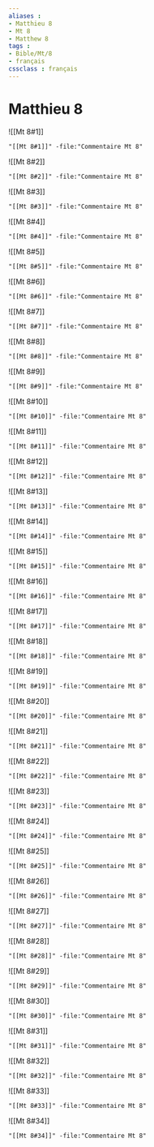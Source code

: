 ```yaml
---
aliases : 
- Matthieu 8
- Mt 8
- Matthew 8
tags : 
- Bible/Mt/8
- français
cssclass : français
---
```


# Matthieu 8

![[Mt 8#1]]

```query
"[[Mt 8#1]]" -file:"Commentaire Mt 8"
```

![[Mt 8#2]]

```query
"[[Mt 8#2]]" -file:"Commentaire Mt 8"
```

![[Mt 8#3]]

```query
"[[Mt 8#3]]" -file:"Commentaire Mt 8"
```

![[Mt 8#4]]

```query
"[[Mt 8#4]]" -file:"Commentaire Mt 8"
```

![[Mt 8#5]]

```query
"[[Mt 8#5]]" -file:"Commentaire Mt 8"
```

![[Mt 8#6]]

```query
"[[Mt 8#6]]" -file:"Commentaire Mt 8"
```

![[Mt 8#7]]

```query
"[[Mt 8#7]]" -file:"Commentaire Mt 8"
```

![[Mt 8#8]]

```query
"[[Mt 8#8]]" -file:"Commentaire Mt 8"
```

![[Mt 8#9]]

```query
"[[Mt 8#9]]" -file:"Commentaire Mt 8"
```

![[Mt 8#10]]

```query
"[[Mt 8#10]]" -file:"Commentaire Mt 8"
```

![[Mt 8#11]]

```query
"[[Mt 8#11]]" -file:"Commentaire Mt 8"
```

![[Mt 8#12]]

```query
"[[Mt 8#12]]" -file:"Commentaire Mt 8"
```

![[Mt 8#13]]

```query
"[[Mt 8#13]]" -file:"Commentaire Mt 8"
```

![[Mt 8#14]]

```query
"[[Mt 8#14]]" -file:"Commentaire Mt 8"
```

![[Mt 8#15]]

```query
"[[Mt 8#15]]" -file:"Commentaire Mt 8"
```

![[Mt 8#16]]

```query
"[[Mt 8#16]]" -file:"Commentaire Mt 8"
```

![[Mt 8#17]]

```query
"[[Mt 8#17]]" -file:"Commentaire Mt 8"
```

![[Mt 8#18]]

```query
"[[Mt 8#18]]" -file:"Commentaire Mt 8"
```

![[Mt 8#19]]

```query
"[[Mt 8#19]]" -file:"Commentaire Mt 8"
```

![[Mt 8#20]]

```query
"[[Mt 8#20]]" -file:"Commentaire Mt 8"
```

![[Mt 8#21]]

```query
"[[Mt 8#21]]" -file:"Commentaire Mt 8"
```

![[Mt 8#22]]

```query
"[[Mt 8#22]]" -file:"Commentaire Mt 8"
```

![[Mt 8#23]]

```query
"[[Mt 8#23]]" -file:"Commentaire Mt 8"
```

![[Mt 8#24]]

```query
"[[Mt 8#24]]" -file:"Commentaire Mt 8"
```

![[Mt 8#25]]

```query
"[[Mt 8#25]]" -file:"Commentaire Mt 8"
```

![[Mt 8#26]]

```query
"[[Mt 8#26]]" -file:"Commentaire Mt 8"
```

![[Mt 8#27]]

```query
"[[Mt 8#27]]" -file:"Commentaire Mt 8"
```

![[Mt 8#28]]

```query
"[[Mt 8#28]]" -file:"Commentaire Mt 8"
```

![[Mt 8#29]]

```query
"[[Mt 8#29]]" -file:"Commentaire Mt 8"
```

![[Mt 8#30]]

```query
"[[Mt 8#30]]" -file:"Commentaire Mt 8"
```

![[Mt 8#31]]

```query
"[[Mt 8#31]]" -file:"Commentaire Mt 8"
```

![[Mt 8#32]]

```query
"[[Mt 8#32]]" -file:"Commentaire Mt 8"
```

![[Mt 8#33]]

```query
"[[Mt 8#33]]" -file:"Commentaire Mt 8"
```

![[Mt 8#34]]

```query
"[[Mt 8#34]]" -file:"Commentaire Mt 8"
```

